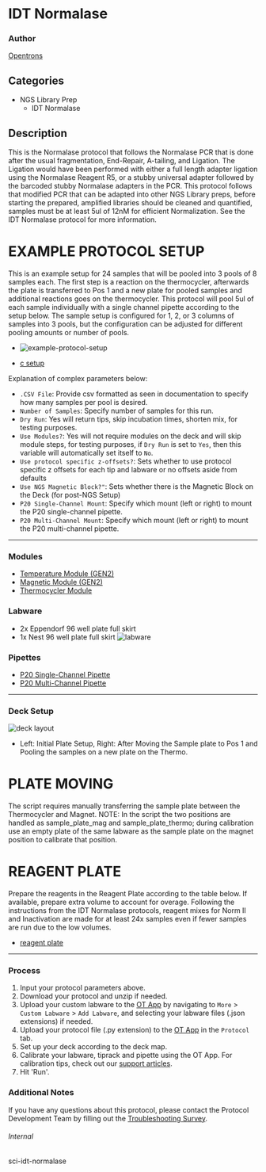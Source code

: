 # IDT Normalase

### Author
[Opentrons](https://opentrons.com/)



## Categories
* NGS Library Prep
	* IDT Normalase

## Description
This is the Normalase protocol that follows the Normalase PCR that is done after the usual fragmentation, End-Repair, A-tailing, and Ligation. The Ligation would have been performed with either a full length adapter ligation using the Normalase Reagent R5, or a stubby universal adapter followed by the barcoded stubby Normalase adapters in the PCR. This protocol follows that modified PCR that can be adapted into other NGS Library preps, before starting the prepared, amplified libraries should be cleaned and quantified, samples must be at least 5ul of 12nM for efficient Normalization. See the IDT Normalase protocol for more information.

# EXAMPLE PROTOCOL SETUP
This is an example setup for 24 samples that will be pooled into 3 pools of 8 samples each. The first step is a reaction on the thermocycler, afterwards the plate is transferred to Pos 1 and a new plate for pooled samples and additional reactions goes on the thermocycler. This protocol will pool 5ul of each sample individually with a single channel pipette according to
the setup below. The sample setup is configured for 1, 2, or 3 columns of samples into 3 pools, but the configuration can be adjusted for different pooling amounts or number of pools.

* ![example-protocol-setup](https://opentrons-protocol-library-website.s3.amazonaws.com/custom-README-images/sci-idt-normalase/example+protocol+setup.png)

* [c setup](https://opentrons-protocol-library-website.s3.amazonaws.com/custom-README-images/sci-idt-normalase/example+protocol+csv.png)


Explanation of complex parameters below:
* `.CSV File`: Provide csv formatted as seen in documentation to specify how many samples per pool is desired. 
* `Number of Samples`: Specify number of samples for this run.
* `Dry Run`: Yes will return tips, skip incubation times, shorten mix, for testing purposes.
* `Use Modules?`: Yes will not require modules on the deck and will skip module steps, for testing purposes, if `Dry Run` is set to `Yes`, then this variable will automatically set itself to `No`.
* `Use protocol specific z-offsets?`: Sets whether to use protocol specific z offsets for each tip and labware or no offsets aside from defaults
* `Use NGS Magnetic Block?"`: Sets whether there is the Magnetic Block on the Deck (for post-NGS Setup)
* `P20 Single-Channel Mount`: Specify which mount (left or right) to mount the P20 single-channel pipette.
* `P20 Multi-Channel Mount`: Specify which mount (left or right) to mount the P20 multi-channel pipette.

---

### Modules
* [Temperature Module (GEN2)](https://shop.opentrons.com/collections/hardware-modules/products/tempdeck)
* [Magnetic Module (GEN2)](https://shop.opentrons.com/collections/hardware-modules/products/magdeck)
* [Thermocycler Module](https://shop.opentrons.com/collections/hardware-modules/products/thermocycler-module)

### Labware
* 2x Eppendorf 96 well plate full skirt
* 1x Nest 96 well plate full skirt
![labware](https://opentrons-protocol-library-website.s3.amazonaws.com/custom-README-images/sci-idt-normalase/labware+table.png)

### Pipettes
* [P20 Single-Channel Pipette](https://shop.opentrons.com/8-channel-electronic-pipette/)
* [P20 Multi-Channel Pipette](https://shop.opentrons.com/8-channel-electronic-pipette/)


---

### Deck Setup
![deck layout](https://opentrons-protocol-library-website.s3.amazonaws.com/custom-README-images/sci-idt-normalase/deck+setup.png)

* Left: Initial Plate Setup, Right: After Moving the Sample plate to Pos 1 and Pooling the samples on a new plate on the
Thermo.

# PLATE MOVING
The script requires manually transferring the sample plate between the Thermocycler and Magnet. NOTE: In the script
the two positions are handled as sample_plate_mag and sample_plate_thermo; during calibration use an empty plate of
the same labware as the sample plate on the magnet position to calibrate that position.

# REAGENT PLATE
Prepare the reagents in the Reagent Plate according to the table below. If available, prepare extra volume to account for
overage. Following the instructions from the IDT Normalase protocols, reagent mixes for Norm II and Inactivation are
made for at least 24x samples even if fewer samples are run due to the low volumes.

* [reagent plate](https://opentrons-protocol-library-website.s3.amazonaws.com/custom-README-images/sci-idt-normalase/reagent+plate+setup.png)


---

### Process
1. Input your protocol parameters above.
2. Download your protocol and unzip if needed.
3. Upload your custom labware to the [OT App](https://opentrons.com/ot-app) by navigating to `More` > `Custom Labware` > `Add Labware`, and selecting your labware files (.json extensions) if needed.
4. Upload your protocol file (.py extension) to the [OT App](https://opentrons.com/ot-app) in the `Protocol` tab.
5. Set up your deck according to the deck map.
6. Calibrate your labware, tiprack and pipette using the OT App. For calibration tips, check out our [support articles](https://support.opentrons.com/en/collections/1559720-guide-for-getting-started-with-the-ot-2).
7. Hit 'Run'.

### Additional Notes
If you have any questions about this protocol, please contact the Protocol Development Team by filling out the [Troubleshooting Survey](https://protocol-troubleshooting.paperform.co/).

###### Internal
sci-idt-normalase

